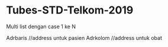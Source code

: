 # Tubes-STD-Telkom-2019
Multi list dengan case 1 ke N 

Adrbaris //address untuk pasien
Adrkolom //address untuk obat
